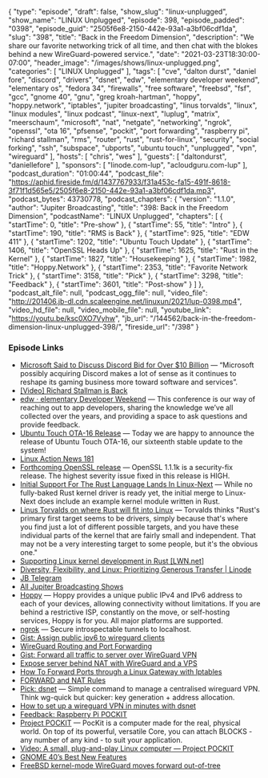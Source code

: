 {
  "type": "episode",
  "draft": false,
  "show_slug": "linux-unplugged",
  "show_name": "LINUX Unplugged",
  "episode": 398,
  "episode_padded": "0398",
  "episode_guid": "2505f6e8-2150-442e-93a1-a3bf06cdf1da",
  "slug": "398",
  "title": "Back in the Freedom Dimension",
  "description": "We share our favorite networking trick of all time, and then chat with the blokes behind a new WireGuard-powered service.",
  "date": "2021-03-23T18:30:00-07:00",
  "header_image": "/images/shows/linux-unplugged.png",
  "categories": [
    "LINUX Unplugged"
  ],
  "tags": [
    "cve",
    "dalton durst",
    "daniel fore",
    "discord",
    "drivers",
    "dsnet",
    "edw",
    "elementary developer weekend",
    "elementary os",
    "fedora 34",
    "firewalls",
    "free software",
    "freebsd",
    "fsf",
    "gcc",
    "gnome 40",
    "gnu",
    "greg kroah-hartman",
    "hoppy",
    "hoppy.network",
    "iptables",
    "jupiter broadcasting",
    "linus torvalds",
    "linux",
    "linux modules",
    "linux podcast",
    "linux-next",
    "luplug",
    "matrix",
    "meerschaum",
    "microsoft",
    "nat",
    "netgate",
    "networking",
    "ngrok",
    "openssl",
    "ota 16",
    "pfsense",
    "pockit",
    "port forwarding",
    "raspberry pi",
    "richard stallman",
    "rms",
    "router",
    "rust",
    "rust-for-linux",
    "security",
    "social forking",
    "ssh",
    "subspace",
    "ubports",
    "ubuntu touch",
    "unplugged",
    "vpn",
    "wireguard"
  ],
  "hosts": [
    "chris",
    "wes"
  ],
  "guests": [
    "daltondurst",
    "daniellefore"
  ],
  "sponsors": [
    "linode.com-lup",
    "acloudguru.com-lup"
  ],
  "podcast_duration": "01:00:44",
  "podcast_file": "https://aphid.fireside.fm/d/1437767933/f31a453c-fa15-491f-8618-3f71f1d565e5/2505f6e8-2150-442e-93a1-a3bf06cdf1da.mp3",
  "podcast_bytes": 43730778,
  "podcast_chapters": {
    "version": "1.1.0",
    "author": "Jupiter Broadcasting",
    "title": "398: Back in the Freedom Dimension",
    "podcastName": "LINUX Unplugged",
    "chapters": [
      {
        "startTime": 0,
        "title": "Pre-show"
      },
      {
        "startTime": 55,
        "title": "Intro"
      },
      {
        "startTime": 190,
        "title": "RMS is Back"
      },
      {
        "startTime": 925,
        "title": "EDW 411"
      },
      {
        "startTime": 1202,
        "title": "Ubuntu Touch Update"
      },
      {
        "startTime": 1406,
        "title": "OpenSSL Heads Up"
      },
      {
        "startTime": 1625,
        "title": "Rust in the Kernel"
      },
      {
        "startTime": 1827,
        "title": "Housekeeping"
      },
      {
        "startTime": 1982,
        "title": "Hoppy.Network"
      },
      {
        "startTime": 2353,
        "title": "Favorite Network Trick"
      },
      {
        "startTime": 3158,
        "title": "Pick"
      },
      {
        "startTime": 3298,
        "title": "Feedback"
      },
      {
        "startTime": 3601,
        "title": "Post-show"
      }
    ]
  },
  "podcast_alt_file": null,
  "podcast_ogg_file": null,
  "video_file": "http://201406.jb-dl.cdn.scaleengine.net/linuxun/2021/lup-0398.mp4",
  "video_hd_file": null,
  "video_mobile_file": null,
  "youtube_link": "https://youtu.be/ksc0XO7Vyhw",
  "jb_url": "/144562/back-in-the-freedom-dimension-linux-unplugged-398/",
  "fireside_url": "/398"
}


### Episode Links

  * [Microsoft Said to Discuss Discord Bid for Over $10 Billion](https://www.bloomberg.com/news/articles/2021-03-23/microsoft-said-to-be-in-talks-to-buy-discord-for-more-than-10b "Microsoft Said to Discuss Discord Bid for Over $10 Billion") — “Microsoft possibly acquiring Discord makes a lot of sense as it continues to reshape its gaming business more toward software and services”.
  * [[Video] Richard Stallman is Back](https://streamable.com/nzthxn "\[Video\] Richard Stallman is Back")
  * [edw · elementary Developer Weekend](https://edw.elementary.io/ "edw · elementary Developer Weekend") — This conference is our way of reaching out to app developers, sharing the knowledge we’ve all collected over the years, and providing a space to ask questions and provide feedback.
  * [Ubuntu Touch OTA-16 Release](https://ubports.com/blog/ubport-blogs-news-1/post/ubuntu-touch-ota-16-release-3744 "Ubuntu Touch OTA-16 Release") — Today we are happy to announce the release of Ubuntu Touch OTA-16, our sixteenth stable update to the system!
  * [Linux Action News 181](https://linuxactionnews.com/181 "Linux Action News 181")
  * [Forthcoming OpenSSL release](https://mta.openssl.org/pipermail/openssl-announce/2021-March/000196.html "Forthcoming OpenSSL release") — OpenSSL 1.1.1k is a security-fix release. The highest severity issue fixed in this release is HIGH.
  * [Initial Support For The Rust Language Lands In Linux-Next](https://www.phoronix.com/scan.php?page=news_item&px=Rust-Hits-Linux-Next "Initial Support For The Rust Language Lands In Linux-Next") — While no fully-baked Rust kernel driver is ready yet, the initial merge to Linux-Next does include an example kernel module written in Rust.
  * [Linus Torvalds on where Rust will fit into Linux](https://www.zdnet.com/google-amp/article/linus-torvalds-on-where-rust-will-fit-into-linux/ "Linus Torvalds on where Rust will fit into Linux") — Torvalds thinks "Rust's primary first target seems to be drivers, simply because that's where you find just a lot of different possible targets, and you have these individual parts of the kernel that are fairly small and independent. That may not be a very interesting target to some people, but it's the obvious one."
  * [Supporting Linux kernel development in Rust [LWN.net]](https://lwn.net/Articles/829858/ "Supporting Linux kernel development in Rust \[LWN.net\]")
  * [Diversity, Flexibility, and Linux: Prioritizing Generous Transfer | Linode](https://www.linode.com/blog/networking/diversity-flexibility-and-linux-prioritizing-generous-transfer/ "Diversity, Flexibility, and Linux: Prioritizing Generous Transfer | Linode")
  * [JB Telegram](http://jupiterbroadcasting.com/telegram "JB Telegram")
  * [All Jupiter Broadcasting Shows](https://feed.jupiter.zone/allshows "All Jupiter Broadcasting Shows")
  * [Hoppy](https://hoppy.network/ "Hoppy") — Hoppy provides a unique public IPv4 and IPv6 address to each of your devices, allowing connectivity without limitations. If you are behind a restrictive ISP, constantly on the move, or self-hosting services, Hoppy is for you. All major platforms are supported.
  * [ngrok](https://ngrok.com/ "ngrok") — Secure introspectable tunnels to localhost.
  * [Gist: Assign public ipv6 to wireguard clients](https://gist.github.com/MartinBrugnara/cb0cd5b53a55861d92ecba77c80ba729 "Gist: Assign public ipv6 to wireguard clients")
  * [WireGuard Routing and Port Forwarding](https://kaspars.net/blog/wireguard-routing "WireGuard Routing and Port Forwarding")
  * [Gist: Forward all traffic to server over WireGuard VPN](https://gist.github.com/nealfennimore/92d571db63404e7ddfba660646ceaf0d "Gist: Forward all traffic to server over WireGuard VPN")
  * [Expose server behind NAT with WireGuard and a VPS](https://golb.hplar.ch/2019/01/expose-server-vpn.html "Expose server behind NAT with WireGuard and a VPS")
  * [How To Forward Ports through a Linux Gateway with Iptables](https://www.digitalocean.com/community/tutorials/how-to-forward-ports-through-a-linux-gateway-with-iptables "How To Forward Ports through a Linux Gateway with Iptables")
  * [FORWARD and NAT Rules](https://web.mit.edu/rhel-doc/4/RH-DOCS/rhel-sg-en-4/s1-firewall-ipt-fwd.html "FORWARD and NAT Rules")
  * [Pick: dsnet](https://github.com/naggie/dsnet/ "Pick: dsnet") — Simple command to manage a centralised wireguard VPN. Think wg-quick but quicker: key generation + address allocation.
  * [How to set up a wireguard VPN in minutes with dsnet](https://callanbryant.co.uk/blog/how-to-set-up-a-wireguard-vpn-in-minutes-with-dsnet/#dsnet "How to set up a wireguard VPN in minutes with dsnet")
  * [Feedback: Raspberry Pi POCKIT](https://slexy.org/view/s21J7VZwuH "Feedback: Raspberry Pi POCKIT")
  * [Project POCKIT](https://pockit.ai/ "Project POCKIT") — PocKit is a computer made for the real, physical world. On top of its powerful, versatile Core, you can attach BLOCKS - any number of any kind - to suit your application.
  * [Video: A small, plug-and-play Linux computer — Project POCKIT](https://www.youtube.com/watch?v=L1Ui-y8ajJ0 "Video: A small, plug-and-play Linux computer — Project POCKIT")
  * [GNOME 40’s Best New Features](https://www.omgubuntu.co.uk/2021/03/gnome-40-new-features "GNOME 40’s Best New Features")
  * [FreeBSD kernel-mode WireGuard moves forward out-of-tree](https://arstechnica.com/gadgets/2021/03/freebsd-kernel-mode-wireguard-moves-forward-out-of-tree/ "FreeBSD kernel-mode WireGuard moves forward out-of-tree")


